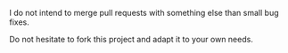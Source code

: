 I do not intend to merge pull requests with something else than small bug fixes.

Do not hesitate to fork this project and adapt it to your own needs.

